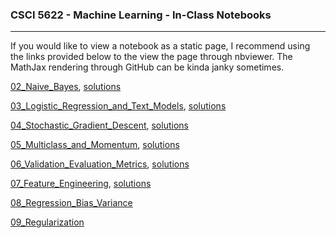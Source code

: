 ### CSCI 5622 - Machine Learning - In-Class Notebooks
***


If you would like to view a notebook as a static page, I recommend using the links provided below to the view the page through nbviewer.  The MathJax rendering through GitHub can be kinda janky sometimes.  

[02_Naive_Bayes](http://nbviewer.jupyter.org/github/chrisketelsen/CSCI5622-Machine-Learning/blob/master/in-class-notebooks/02_Naive_Bayes.ipynb), [solutions](http://nbviewer.jupyter.org/github/chrisketelsen/CSCI5622-Machine-Learning/blob/master/in-class-notebooks/02_Naive_Bayes_Solutions.ipynb)


[03_Logistic_Regression_and_Text_Models](http://nbviewer.jupyter.org/github/chrisketelsen/CSCI5622-Machine-Learning/blob/master/in-class-notebooks/03_Logistic_Regression_and_Text_Models.ipynb?flush_cache=True), [solutions](http://nbviewer.jupyter.org/github/chrisketelsen/CSCI5622-Machine-Learning/blob/master/in-class-notebooks/03_Logistic_Regression_and_Text_Models_Solutions.ipynb?flush_cache=True)


[04_Stochastic_Gradient_Descent](http://nbviewer.jupyter.org/github/chrisketelsen/CSCI5622-Machine-Learning/blob/master/in-class-notebooks/04_Stochastic_Gradient_Descent.ipynb), [solutions](http://nbviewer.jupyter.org/github/chrisketelsen/CSCI5622-Machine-Learning/blob/master/in-class-notebooks/04_Stochastic_Gradient_Descent_Solutions.ipynb)


[05_Multiclass_and_Momentum](http://nbviewer.jupyter.org/github/chrisketelsen/CSCI5622-Machine-Learning/blob/master/in-class-notebooks/05_Multiclass_and_Momentum.ipynb), [solutions](http://nbviewer.jupyter.org/github/chrisketelsen/CSCI5622-Machine-Learning/blob/master/in-class-notebooks/05_Multiclass_and_Momentum_Solutions.ipynb)


[06_Validation_Evaluation_Metrics](http://nbviewer.jupyter.org/github/chrisketelsen/CSCI5622-Machine-Learning/blob/master/in-class-notebooks/06_Validation_Evaluation_Metrics.ipynb), [solutions](http://nbviewer.jupyter.org/github/chrisketelsen/CSCI5622-Machine-Learning/blob/master/in-class-notebooks/06_Validation_Evaluation_Metrics_Solutions.ipynb)

[07_Feature_Engineering](http://nbviewer.jupyter.org/github/chrisketelsen/CSCI5622-Machine-Learning/blob/master/in-class-notebooks/07_Feature_Engineering.ipynb), [solutions](http://nbviewer.jupyter.org/github/chrisketelsen/CSCI5622-Machine-Learning/blob/master/in-class-notebooks/07_Feature_Engineering_Solutions.ipynb)

[08_Regression_Bias_Variance](http://nbviewer.jupyter.org/github/chrisketelsen/CSCI5622-Machine-Learning/blob/master/in-class-notebooks/08_Regression_Bias_Variance.ipynb)

[09_Regularization](http://nbviewer.jupyter.org/github/chrisketelsen/CSCI5622-Machine-Learning/blob/master/in-class-notebooks/09_Regularization.ipynb?flush=True)

<!---

, [solutions](http://nbviewer.jupyter.org/github/chrisketelsen/CSCI5622-Machine-Learning/blob/master/in-class-notebooks/07_Feature_Engineering_Solutions.ipynb)



[10_Linear_Regression_Bias_Variance_Trade_Off](http://nbviewer.jupyter.org/github/chrisketelsen/csci5622notebooks/blob/master/10_Linear_Regression_Bias_Variance.ipynb)

[14_Multiclass_Classification_and_Ranking](http://nbviewer.jupyter.org/github/chrisketelsen/csci5622notebooks/blob/master/14_Multiclass_and_Ranking.ipynb)

[15_Feature_Engineering](http://nbviewer.jupyter.org/github/chrisketelsen/csci5622notebooks/blob/master/15_Feature_Engineering.ipynb)

-->
